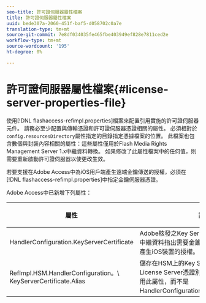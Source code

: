 ```yaml
---
seo-title: 許可證伺服器屬性檔案
title: 許可證伺服器屬性檔案
uuid: bede307a-2060-451f-baf5-d058702c0a7e
translation-type: tm+mt
source-git-commit: 7e8df034035fe465fbe403949ef828e7811ced2e
workflow-type: tm+mt
source-wordcount: '195'
ht-degree: 0%

---
```



# 許可證伺服器屬性檔案{#license-server-properties-file}

使用[!DNL flashaccess-refimpl.properties]檔案來配置引用實施的許可證伺服器元件。 請務必至少配置與傳輸憑證和許可證伺服器憑證相關的屬性。 必須相對於`config.resourcesDirectory`屬性指定的目錄指定憑據檔案的位置。 此檔案也包含數個與封裝內容相關的屬性：這些屬性僅用於Flash Media Rights Management Server 1.x中繼資料轉換。 如果修改了此屬性檔案中的任何值，則需要重新啟動許可證伺服器以使更改生效。

若要支援在Adobe Access中為iOS用戶端產生遠端金鑰傳送的授權，必須在[!DNL flashaccess-refimpl.properties]中指定金鑰伺服器憑證。

Adobe Access中已新增下列屬性：

<table frame="all" colsep="1" rowsep="1" class="+ topic/table adobe-d/table " id="table_xz2_lwy_n4"> 
 <thead class="- topic/thead "> 
  <tr rowsep="1" class="- topic/row "> 
   <th colname="1" class="- topic/entry entry"> <p class="- topic/p ">屬性 </p> </th> 
   <th colname="2" class="- topic/entry entry"> <p class="- topic/p ">說明 </p> </th> 
  </tr> 
 </thead>
 <tbody class="- topic/tbody "> 
  <tr rowsep="1" class="- topic/row "> 
   <td colname="1" class="- topic/entry "><span class="codeph"> HandlerConfiguration.KeyServerCertificate</span> </td> 
   <td colname="2" class="- topic/entry "> Adobe核發之Key Server授權伺服器憑證。 當中繼資料指出需要金鑰伺服器時，此憑證會用來產生iOS裝置的授權。 </td> 
  </tr> 
  <tr rowsep="0" class="- topic/row "> 
   <td colname="1" class="- topic/entry "><span class="codeph"> RefImpl.HSM.HandlerConfiguration。\ KeyServerCertificate.Alias</span> </td> 
   <td colname="2" class="- topic/entry ">儲存在HSM上的Key ServerAdobe核發的License Server憑證別名。 啟用HSM時，請使用此屬性，而不是<span class="codeph"> HandlerConfiguration.KeyServerCertificate</span>。 </td> 
  </tr> 
 </tbody> 
</table>

